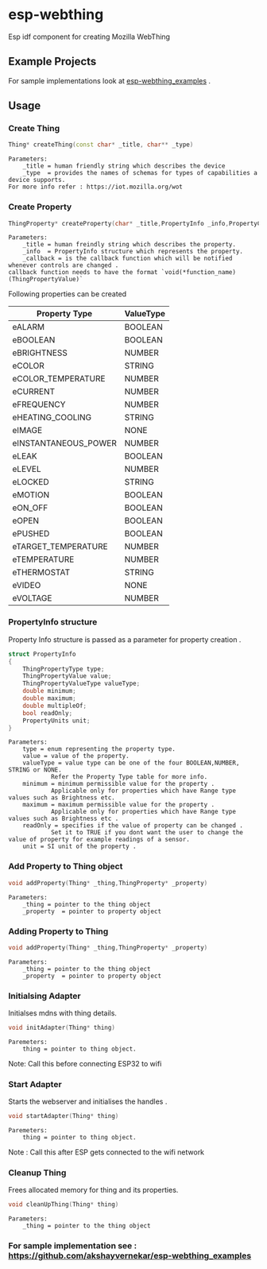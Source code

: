 # esp-webthing
Esp idf component for creating Mozilla WebThing

## Example Projects
For sample implementations look at [esp-webthing_examples](https://github.com/akshayvernekar/esp-webthing_examples.git) .


## Usage
### Create Thing
```c++
Thing* createThing(const char* _title, char** _type)
````
    Parameters:
        _title = human friendly string which describes the device
        _type  = provides the names of schemas for types of capabilities a device supports.
    For more info refer : https://iot.mozilla.org/wot

### Create Property
```c++
ThingProperty* createProperty(char* _title,PropertyInfo _info,PropertyChange_cb _callback)
```
    Parameters:
        _title = human freindly string which describes the property.
        _info  = PropertyInfo structure which represents the property.
        _callback = is the callback function which will be notified whenever controls are changed . 
    callback function needs to have the format `void(*function_name)(ThingPropertyValue)`

Following properties can be created

| Property Type        | ValueType |
|----------------------|-----------|
| eALARM               | BOOLEAN   |
| eBOOLEAN             | BOOLEAN   |
| eBRIGHTNESS          | NUMBER    |
| eCOLOR               | STRING    |
| eCOLOR_TEMPERATURE   | NUMBER    |
| eCURRENT             | NUMBER    |
| eFREQUENCY           | NUMBER    |
| eHEATING_COOLING     | STRING    |
| eIMAGE               | NONE      |
| eINSTANTANEOUS_POWER | NUMBER    |
| eLEAK                | BOOLEAN   |
| eLEVEL               | NUMBER    |
| eLOCKED              | STRING    |
| eMOTION              | BOOLEAN   |
| eON_OFF              | BOOLEAN   |
| eOPEN                | BOOLEAN   |
| ePUSHED              | BOOLEAN   |
| eTARGET_TEMPERATURE  | NUMBER    |
| eTEMPERATURE         | NUMBER    |
| eTHERMOSTAT          | STRING    |
| eVIDEO               | NONE      |
| eVOLTAGE             | NUMBER    |

### PropertyInfo structure
Property Info structure is passed as a parameter for property creation .
```c++
struct PropertyInfo
{
    ThingPropertyType type;
    ThingPropertyValue value;
    ThingPropertyValueType valueType;
    double minimum;
    double maximum;
    double multipleOf;
    bool readOnly;
    PropertyUnits unit;
}
```
    Parameters:
        type = enum representing the property type.
        value = value of the property.
        valueType = value type can be one of the four BOOLEAN,NUMBER, STRING or NONE. 
                Refer the Property Type table for more info.
        minimum = minimum permissible value for the property . 
                Applicable only for properties which have Range type values such as Brightness etc.
        maximum = maximum permissible value for the property . 
                Applicable only for properties which have Range type values such as Brightness etc .
        readOnly = specifies if the value of property can be changed . 
                Set it to TRUE if you dont want the user to change the value of property for example readings of a sensor.
        unit = SI unit of the property .
### Add Property to Thing object
```c++
void addProperty(Thing* _thing,ThingProperty* _property)
```
    Parameters:
        _thing = pointer to the thing object 
        _property  = pointer to property object 

### Adding Property to Thing
```c++
void addProperty(Thing* _thing,ThingProperty* _property)
```
    Parameters:
        _thing = pointer to the thing object 
        _property  = pointer to property object 

### Initialsing Adapter
Initialses mdns with thing details.
```c++
void initAdapter(Thing* thing)
```
    Paremeters:
        thing = pointer to thing object.
Note: Call this before connecting ESP32 to wifi

### Start Adapter
Starts the webserver and initialises the handles .
```c++
void startAdapter(Thing* thing)
``` 
    Paremeters:
        thing = pointer to thing object.
Note : Call this after ESP gets connected to the wifi network

### Cleanup Thing
Frees allocated memory for thing and its properties.
```c++
void cleanUpThing(Thing* thing)
``` 
    Parameters:
        _thing = pointer to the thing object 

### For sample implementation see : https://github.com/akshayvernekar/esp-webthing_examples
